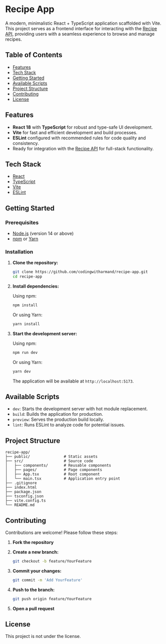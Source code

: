 # Recipe App

A modern, minimalistic React + TypeScript application scaffolded with Vite. This project serves as a frontend interface for interacting with the [Recipe API](https://github.com/codingwitharmand/recipe-api), providing users with a seamless experience to browse and manage recipes.

## Table of Contents

- [Features](#features)
- [Tech Stack](#tech-stack)
- [Getting Started](#getting-started)
- [Available Scripts](#available-scripts)
- [Project Structure](#project-structure)
- [Contributing](#contributing)
- [License](#license)

## Features

- **React 18** with **TypeScript** for robust and type-safe UI development.
- **Vite** for fast and efficient development and build processes.
- **ESLint** configured with recommended rules for code quality and consistency.
- Ready for integration with the [Recipe API](https://github.com/codingwitharmand/recipe-api) for full-stack functionality.

## Tech Stack

- [React](https://reactjs.org/)
- [TypeScript](https://www.typescriptlang.org/)
- [Vite](https://vitejs.dev/)
- [ESLint](https://eslint.org/)

## Getting Started

### Prerequisites

- [Node.js](https://nodejs.org/) (version 14 or above)
- [npm](https://www.npmjs.com/) or [Yarn](https://yarnpkg.com/)

### Installation

1. **Clone the repository:**

   ```bash
   git clone https://github.com/codingwitharmand/recipe-app.git
   cd recipe-app
   ```

2. **Install dependencies:**

   Using npm:

   ```bash
   npm install
   ```

   Or using Yarn:

   ```bash
   yarn install
   ```

3. **Start the development server:**

   Using npm:

   ```bash
   npm run dev
   ```

   Or using Yarn:

   ```bash
   yarn dev
   ```

   The application will be available at `http://localhost:5173`.

## Available Scripts

- `dev`: Starts the development server with hot module replacement.
- `build`: Builds the application for production.
- `preview`: Serves the production build locally.
- `lint`: Runs ESLint to analyze code for potential issues.

## Project Structure

```
recipe-app/
├── public/               # Static assets
├── src/                  # Source code
│   ├── components/       # Reusable components
│   ├── pages/            # Page components
│   ├── App.tsx           # Root component
│   └── main.tsx          # Application entry point
├── .gitignore
├── index.html
├── package.json
├── tsconfig.json
├── vite.config.ts
└── README.md
```

## Contributing

Contributions are welcome! Please follow these steps:

1. **Fork the repository**
2. **Create a new branch:**

   ```bash
   git checkout -b feature/YourFeature
   ```

3. **Commit your changes:**

   ```bash
   git commit -m 'Add YourFeature'
   ```

4. **Push to the branch:**

   ```bash
   git push origin feature/YourFeature
   ```

5. **Open a pull request**

## License

This project is not under the license.